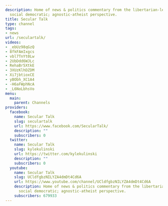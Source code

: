 ```yaml
---
description: Home of news & politics commentary from the libertarian-left; populist;
  social democratic; agnostic-atheist perspective.
title: Secular Talk
type: channel
tags:
- news
url: /seculartalk/
videos:
- _ebUz98qGzQ
- 8fkFAmIxgcs
- vbl7TnYt0Lw
- 2UbDdd6WJLc
- RehaBr5XtkE
- 3XUzKlhDZDM
- Xi7jbtioxCE
- yBObh_XC1A4
- -H6aFWphNcA
- _L6NoLbhsVo
menu:
  main:
    parent: Channels
providers:
  facebook:
    name: Secular Talk
    slug: seculartalk
    url: https://www.facebook.com/SecularTalk/
    description: ""
    subscribers: 0
  twitter:
    name: Secular Talk
    slug: kylekulinski
    url: https://twitter.com/kylekulinski
    description: ""
    subscribers: 0
  youtube:
    name: Secular Talk
    slug: UCldfgbzNILYZA4dmDt4Cd6A
    url: https://www.youtube.com/channel/UCldfgbzNILYZA4dmDt4Cd6A
    description: Home of news & politics commentary from the libertarian-left; populist;
      social democratic; agnostic-atheist perspective.
    subscribers: 679933
---
```

